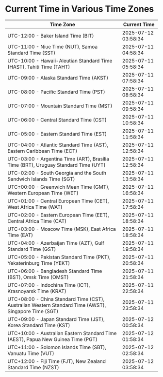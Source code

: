 # Current Time in Various Time Zones

| Time Zone | Current Time |
|-----------|--------------|
| UTC-12:00 - Baker Island Time (BIT) | 2025-07-12 03:58:34 |
| UTC-11:00 - Niue Time (NUT), Samoa Standard Time (SST) | 2025-07-11 04:58:34 |
| UTC-10:00 - Hawaii-Aleutian Standard Time (HAST), Tahiti Time (TAHT) | 2025-07-11 05:58:34 |
| UTC-09:00 - Alaska Standard Time (AKST) | 2025-07-11 07:58:34 |
| UTC-08:00 - Pacific Standard Time (PST) | 2025-07-11 08:58:34 |
| UTC-07:00 - Mountain Standard Time (MST) | 2025-07-11 09:58:34 |
| UTC-06:00 - Central Standard Time (CST) | 2025-07-11 10:58:34 |
| UTC-05:00 - Eastern Standard Time (EST) | 2025-07-11 11:58:34 |
| UTC-04:00 - Atlantic Standard Time (AST), Eastern Caribbean Time (ECT) | 2025-07-11 12:58:34 |
| UTC-03:00 - Argentina Time (ART), Brasília Time (BRT), Uruguay Standard Time (UYT) | 2025-07-11 12:58:34 |
| UTC-02:00 - South Georgia and the South Sandwich Islands Time (SGT) | 2025-07-11 13:58:34 |
| UTC±00:00 - Greenwich Mean Time (GMT), Western European Time (WET) | 2025-07-11 16:58:34 |
| UTC+01:00 - Central European Time (CET), West Africa Time (WAT) | 2025-07-11 17:58:34 |
| UTC+02:00 - Eastern European Time (EET), Central Africa Time (CAT) | 2025-07-11 18:58:34 |
| UTC+03:00 - Moscow Time (MSK), East Africa Time (EAT) | 2025-07-11 18:58:34 |
| UTC+04:00 - Azerbaijan Time (AZT), Gulf Standard Time (GST) | 2025-07-11 19:58:34 |
| UTC+05:00 - Pakistan Standard Time (PKT), Yekaterinburg Time (YEKT) | 2025-07-11 20:58:34 |
| UTC+06:00 - Bangladesh Standard Time (BST), Omsk Time (OMST) | 2025-07-11 21:58:34 |
| UTC+07:00 - Indochina Time (ICT), Krasnoyarsk Time (KRAT) | 2025-07-11 22:58:34 |
| UTC+08:00 - China Standard Time (CST), Australian Western Standard Time (AWST), Singapore Time (SGT) | 2025-07-11 23:58:34 |
| UTC+09:00 - Japan Standard Time (JST), Korea Standard Time (KST) | 2025-07-12 00:58:34 |
| UTC+10:00 - Australian Eastern Standard Time (AEST), Papua New Guinea Time (PGT) | 2025-07-12 01:58:34 |
| UTC+11:00 - Solomon Islands Time (SBT), Vanuatu Time (VUT) | 2025-07-12 02:58:34 |
| UTC+12:00 - Fiji Time (FJT), New Zealand Standard Time (NZST) | 2025-07-12 03:58:34 |

